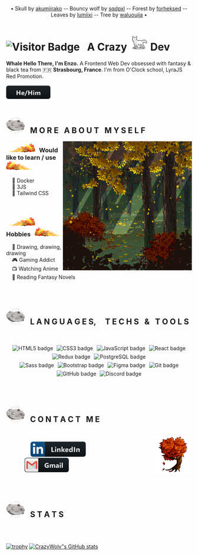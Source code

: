 <!--- <p align="center"><img height="380" src="#"></p> -->
<p align="center">• Skull by <a href="https://www.deviantart.com/akumiirako/" target="_blank">akumiirako</a> -- Bouncy wolf by <a href="https://www.deviantart.com/sqdpxl/" target="_blank">sqdpxl</a> -- Forest by <a href="https://www.deviantart.com/forheksed" target ="_blank">forheksed</a> -- Leaves by <a href="https://www.deviantart.com/lumiixi/" target="_blank">lumiixi</a> -- Tree by <a href="https://www.deviantart.com/waluouija/">waluouija</a> •</p>

# ![Visitor Badge](https://visitor-badge.laobi.icu/badge?page_id=CrazyWolv.CrazyWolv&right_color=green) &nbsp; A Crazy <img src="https://github.com/CrazyWolv/CrazyWolv/blob/main/img/wolf-gif.gif" width="50" /> Dev 

**Whale Hello There, I'm Enzo.** A Frontend Web Dev obsessed with fantasy & black tea from :fr: **Strasbourg, France**. I'm from O'Clock school, LyraJS Red Promotion.
<br/><br/>
<img src="https://github.com/CrazyWolv/CrazyWolv/blob/main/img/hehim.svg" width="120" />
<br/><br/>

## <img src="https://github.com/CrazyWolv/CrazyWolv/blob/main/img/wolf-skull.png" width="50" /> &nbsp; M O R E &nbsp; A B O U T &nbsp; M Y S E L F
<img width="350" height="auto" alt="forest" align="right" src="https://github.com/CrazyWolv/CrazyWolv/blob/main/img/forest.png" />

### &nbsp; <img src="https://github.com/CrazyWolv/CrazyWolv/blob/main/img/leaves-left.png" width="70" /> &nbsp; Would like to learn / use &nbsp; <img src="https://github.com/CrazyWolv/CrazyWolv/blob/main/img/leaves-right.png" width="70" />
&nbsp; &nbsp; 🌱 Docker  
&nbsp; &nbsp; 🌱 3JS  
&nbsp; &nbsp; 🌱 Tailwind CSS  
<br/><br/>

### &nbsp; <img src="https://github.com/CrazyWolv/CrazyWolv/blob/main/img/leaves-left.png" width="70" /> &nbsp; Hobbies &nbsp; <img src="https://github.com/CrazyWolv/CrazyWolv/blob/main/img/leaves-right.png" width="70" />
&nbsp; &nbsp; :art: Drawing, drawing, drawing  
&nbsp; &nbsp; :video_game: Gaming Addict  
&nbsp; &nbsp; :tv: Watching Anime  
&nbsp; &nbsp; :book: Reading Fantasy Novels  

<br/>
<br/>

## <img src="https://github.com/CrazyWolv/CrazyWolv/blob/main/img/wolf-skull.png" width="50" /> &nbsp; L A N G U A G E S, &nbsp; &nbsp; T E C H S &nbsp; & &nbsp; T O O L S
<br>
<p align="center">
  <img style="margin:3px;" src="https://img.shields.io/badge/-HTML5-%23E44D27?style=flat&logo=html5&logoColor=ffffff" alt="HTML5 badge" title="HTML5 badge" />
  <img style="margin:3px; " src="https://img.shields.io/badge/-CSS3-%231572B6?style=flat&logo=css3" alt="CSS3 badge" title="CSS3 badge" />
  <img style="margin:3px;" src="https://img.shields.io/badge/-JavaScript-%23282C34?style=flat&logo=javascript" alt="JavaScript badge" title="JavaScript badge" />
  <img style="margin:3px;" src="https://img.shields.io/badge/-React-%23282C34?style=flat&logo=react" alt="React badge" title="React badge" />
  <img style="margin:3px;" src="https://img.shields.io/badge/-Redux-%23282C34?style=flat&logo=redux&logoColor=336791" alt="Redux badge" title="Redux badge" />
  <img style="margin:3px;" src="https://img.shields.io/badge/-PostgreSQL-336791?style=flat&logo=postgresql&logoColor=ffffff" alt="PostgreSQL badge" title="PostgreSQL badge" />
<br>
  <img style="margin:3px;" src="https://img.shields.io/badge/-Sass-%23CC6699?style=flat&logo=sass&logoColor=ffffff" alt="Sass badge" title="Sass badge" />
  <img style="margin:3px;" src="https://img.shields.io/badge/-Bootstrap-563D7C?style=flat&logo=bootstrap" alt="Bootstrap badge" title="Bootstrap badge" />
  <img style="margin:3px;" src="https://img.shields.io/badge/-Figma-181717?style=flat&logo=figma" alt="Figma badge" title="Figma badge" />
  <img style="margin:3px;" src="https://img.shields.io/badge/-Git-%23F05032?style=flat&logo=git&logoColor=%23ffffff" alt="Git badge" title="Git badge" />
  <img style="margin:3px;" src="https://img.shields.io/badge/-GitHub-black?style=flat&logo=github&logoColor=%23ffffff" alt="GitHub badge" title="GitHub badge" />
  <img style="margin:3px;" src="https://img.shields.io/badge/-Discord-5562EA?style=flat&logo=discord&logoColor=%23ffffff" alt="Discord badge" title="Discord badge" />
</p>
  
<br/>
<br/>

## <img src="https://github.com/CrazyWolv/CrazyWolv/blob/main/img/wolf-skull.png" width="50" /> &nbsp; C O N T A C T &nbsp; M E
<br />
  <img width="100" height="auto" alt="tree" align="right" src="https://github.com/CrazyWolv/CrazyWolv/blob/main/img/tree.png" />

  <p align="left">
    <!-- More badges like these just here --→ https://github.com/MikeCodesDotNET/ColoredBadges  -->
    &nbsp; &nbsp; <a style="margin-left:50px;" href="https://www.linkedin.com/in/enzo-poulhes/" target="_blank"><img width="150" src="https://github.com/CrazyWolv/CrazyWolv/blob/main/img/linkedin.svg" alt="CrazyWolv LinkedIn" /></a> &nbsp; &nbsp; &nbsp; <a style="padding-left:50px;" href="mailto:poulhes.e@gmail.com"><img width="120" src="https://github.com/CrazyWolv/CrazyWolv/blob/main/img/gmail.svg" alt="CrazyWolv Mail" /></a>
  </p>
  
<br/>
<br/>

## <img src="https://github.com/CrazyWolv/CrazyWolv/blob/main/img/wolf-skull.png" width="50" /> &nbsp; S T A T S
<br />

&nbsp;  
[![trophy](https://github-profile-trophy.vercel.app/?username=CrazyWolv&theme=gruvbox&no-frame=true&title=Stars,Commits,Followers,Repositories&margin-w=15)](https://github.com/CrazyWolv/github-profile-trophy)
[![CrazyWolv"s GitHub stats](https://github-readme-stats.vercel.app/api?username=CrazyWolv&theme=dark&show_icons=true&count_private=true&hide_border=true)](https://github.com/CrazyWolv/github-readme-stats)
